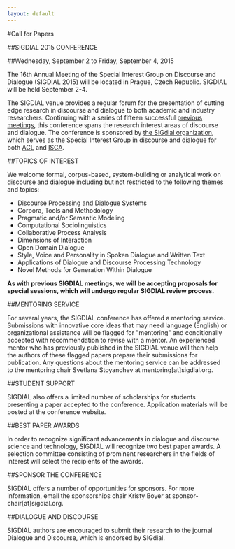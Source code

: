 ```yaml
---
layout: default
---
```


#Call for Papers

##SIGDIAL 2015 CONFERENCE

##Wednesday, September 2 to Friday, September 4, 2015

The 16th Annual Meeting of the Special Interest Group on Discourse and Dialogue (SIGDIAL 2015) will be located in Prague, Czech Republic. SIGDIAL will be held September 2-4. 

The SIGDIAL venue provides a regular forum for the presentation of cutting edge research in discourse and dialogue to both academic and industry researchers. Continuing with a series of fifteen successful [previous meetings](http://www.sigdial.org/sigdial-meetings), this conference spans the research interest areas of discourse and dialogue. The conference is sponsored by [the SIGdial organization](http://www.sigdial.org/), which serves as the Special Interest Group in discourse and dialogue for both [ACL](http://www.aclweb.org/) and [ISCA](http://www.isca-speech.org/).

##TOPICS OF INTEREST

We welcome formal, corpus-based, system-building or analytical work on discourse and dialogue including but not restricted to the following themes and topics:

* Discourse Processing and Dialogue Systems
* Corpora, Tools and Methodology
* Pragmatic and/or Semantic Modeling
* Computational Sociolinguistics
* Collaborative Process Analysis
* Dimensions of Interaction
* Open Domain Dialogue
* Style, Voice and Personality in Spoken Dialogue and Written Text
* Applications of Dialogue and Discourse Processing Technology
* Novel Methods for Generation Within Dialogue

**As with previous SIGDIAL meetings, we will be accepting proposals for special sessions, which will undergo regular SIGDIAL review process.**

##MENTORING SERVICE

For several years, the SIGDIAL conference has offered a mentoring service. Submissions with innovative core ideas that may need language (English) or organizational assistance will be flagged for "mentoring" and conditionally accepted with recommendation to revise with a mentor. An experienced mentor who has previously published in the SIGDIAL venue will then help the authors of these flagged papers prepare their submissions for publication. Any questions about the mentoring service can be addressed to the mentoring chair Svetlana Stoyanchev at mentoring[at]sigdial.org.

##STUDENT SUPPORT

SIGDIAL also offers a limited number of scholarships for students presenting a paper accepted to the conference. Application materials will be posted at the conference website.

##BEST PAPER AWARDS

In order to recognize significant advancements in dialogue and discourse science and technology, SIGDIAL will recognize two best paper awards. A selection committee consisting of prominent researchers in the fields of interest will select the recipients of the awards.

##SPONSOR THE CONFERENCE

SIGDIAL offers a number of opportunities for sponsors. For more information, email the sponsorships chair Kristy Boyer at sponsor-chair[at]sigdial.org.

##DIALOGUE AND DISCOURSE

SIGDIAL authors are encouraged to submit their research to the journal Dialogue and Discourse, which is endorsed by SIGdial.
